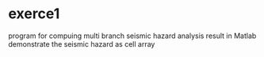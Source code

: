 # exerce1
program for compuing multi branch seismic hazard analysis result in Matlab
demonstrate the seismic hazard as cell array
